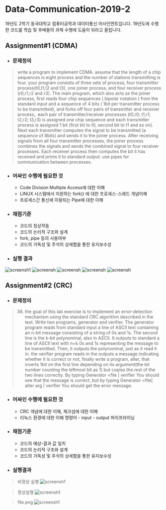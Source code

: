 # Data-Communication-2019-2
19년도 2학기 동국대학교 컴퓨터공학과 데이터통신 어사인먼트입니다.
19년도에 수행한 코드를 학습 및 후배들의 과제 수행에 도움이 되라고 올립니다.

## Assignment#1 (CDMA)
- ### 문제정의 
>write a program to implement CDMA. assume that the length of a chip sequences is eight process and the number of stations transmitting is four. your program consists of three sets of process, four transmitter process(t0,t1,t2 and t3), one joiner process, and four receiver process (r0,r1,r2 and r3). The main program, which also acts as the joiner process, first reads four chip sequences ( bipolar notation ) from the standard input and a sequence of 4 bits ( 1bit per transmitter process to be transmitted), and forks off four pairs of transmitter and receiver process,. each pair of transmitter/receiver processes (t0,r0; t1,r1; t2,r2; t3,r3) is assigned one chip sequence and each transmitter process is assigned 1 bit (first bit to t0, second bit to t1 and so on). Next each transmitter computes the signal to be transmitted (a sequence of 8bits) and sends it to the joiner process. After receiving signals from all four transmitter processes, the joiner process combines the signals and sends the combined signal to four receiver processes. Each receiver process then computes the bit it has received and prints it to standard output. use pipes for communication between processes.

- ### 어싸인 수행에 필요한 것
    - Code Division Multiple Access에 대한 이해
    - LINUX 시스템에서 지원하는 fork() 에 대한 프로세스-스레드 개념이해
    - 프로세스간 통신에 이용되는 Pipe에 대한 이해
- ### 채점기준 
    - 코드의 정상작동
    - 코드의 논리적 구조와 설계
    - fork, pipe 등의 사용여부
    - 코드의 가독성 및 주석의 상세함을 통한 유지보수성
- ### 실행 결과
![screensh1](./img/1.png)
![screensh](./img/2.png)
    ![screensh](./img/3.png)
    ![screensh](./img/4.png)
    ![screensh](./img/5.png)

## Assignment#2 (CRC)


- ### 문제정의
>36. the goal of this lab exercise is to implement an error-detection mechanism using the standard CRC algorithm described in the text. Write two programs, generator and verifier. The generator program reads from standard input a line of ASCII text containing an n-bit message consisting of a string of 0s and 1s. The second line is the k-bit polynominal, also in ASCII. It outputs to standard a line of ASCII text with n+k 0s and 1s representing the message to be transmitted. Then, it outputs the polynominal, just as it read it in. the verifier program reads in the outputs a message indicating whether it is correct or not, finally write a program, alter, that inverts 1bit on the first line depending on its argument(the bit number counting the leftmost bit as 1) but copies the rest of the two lines correctly.
By typing
	Generator <file | verifier
You should see that the message is correct, but by typing
	Generator <file| alter arg | verifier
You should get the error message.

- ### 어싸인 수행에 필요한 것
    - CRC 개념에 대한 이해, 체크섬에 대한 이해
    - 리눅스 환경에 대한 이해 명령어 - input - output 파이프라이닝

- ### 채점기준
    - 코드의 예상-결과 값 일치
    - 코드의 논리적 구조와 설계
    - 코드의 가독성 및 주석의 상세함을 통한 유지보수성
- ### 실행결과
>비정상 실행 
![screensh1](./img/6.png)

>정상실행
![screensh1](./img/7.png)

>file.png
![screensh1](./img/file.png)